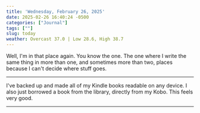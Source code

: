 ```yaml
---
title: 'Wednesday, February 26, 2025'
date: 2025-02-26 16:40:24 -0500
categories: ["Journal"]
tags: [""]
slug: today
weather: Overcast 37.0 | Low 28.6, High 38.7
---
```


Well, I'm in that place again. You know the one. The one where I write the same thing in more than one, and sometimes more than two, places because I can't decide where stuff goes.

----

I've backed up and made all of my Kindle books readable on any device. I also just borrowed a book from the library, directly from my Kobo. This feels very good.

----

